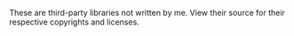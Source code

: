 These are third-party libraries not written by me. View their source for their respective copyrights and licenses.
